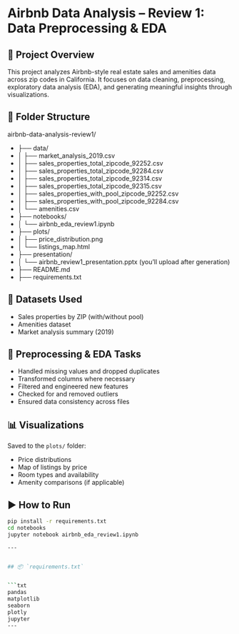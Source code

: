 # Airbnb Data Analysis – Review 1: Data Preprocessing & EDA

## 📌 Project Overview

This project analyzes Airbnb-style real estate sales and amenities data across zip codes in California. It focuses on data cleaning, preprocessing, exploratory data analysis (EDA), and generating meaningful insights through visualizations.

## 📁 Folder Structure
airbnb-data-analysis-review1/
 - ├── data/
 - │   ├── market_analysis_2019.csv
 - │   ├── sales_properties_total_zipcode_92252.csv
 - │   ├── sales_properties_total_zipcode_92284.csv
 - │   ├── sales_properties_total_zipcode_92314.csv
 - │   ├── sales_properties_total_zipcode_92315.csv
 - │   ├── sales_properties_with_pool_zipcode_92252.csv
 - │   ├── sales_properties_with_pool_zipcode_92284.csv
 - │   └── amenities.csv
 - ├── notebooks/
 - │   └── airbnb_eda_review1.ipynb
 - ├── plots/
 - │   ├── price_distribution.png
 - │   └── listings_map.html
 - ├── presentation/
 - │   └── airbnb_review1_presentation.pptx (you’ll upload after generation)
 - ├── README.md
 - ├── requirements.txt



## 🧪 Datasets Used

- Sales properties by ZIP (with/without pool)
- Amenities dataset
- Market analysis summary (2019)

## 🧼 Preprocessing & EDA Tasks

- Handled missing values and dropped duplicates
- Transformed columns where necessary
- Filtered and engineered new features
- Checked for and removed outliers
- Ensured data consistency across files

## 📊 Visualizations

Saved to the `plots/` folder:
- Price distributions
- Map of listings by price
- Room types and availability
- Amenity comparisons (if applicable)

## ▶️ How to Run

```bash
pip install -r requirements.txt
cd notebooks
jupyter notebook airbnb_eda_review1.ipynb

---


## 📦 `requirements.txt`


```txt
pandas
matplotlib
seaborn
plotly
jupyter
---
